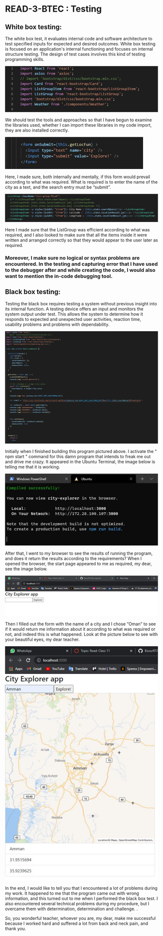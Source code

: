 # READ-3-BTEC : Testing

## White box testing:

The white box test, it evaluates internal code and software architecture to test specified inputs for expected and desired outcomes. White box testing is focused on an application's internal functioning and focuses on internal structure testing. The design of test cases involves this kind of testing programming skills.

![one](TestingIMG/1.JPG)

We should test the tools and approaches so that I have begun to examine the libraries used, whether I can import these libraries in my code import, they are also installed correctly.

![two](TestingIMG/2.JPG)

Here, I made sure, both internally and mentally, if this form would prevail according to what was required. What is required is to enter the name of the city as a text, and the search entry must be “submit”.

![three](TestingIMG/3.JPG)

Here I made sure that the ListGroup was efficient according to what was required, and I also looked to make sure that all the items inside it were written and arranged correctly so that they would appear to the user later as required.

### Moreover, I make sure no logical or syntax problems are encountered. In the testing and capturing error that I have used to the debugger after and while creating the code, I would also want to mention the in-code debugging tool.

## Black box testing:

Testing the black box requires testing a system without previous insight into its internal function. A testing device offers an input and monitors the system output under test. This allows the system to determine how it responds to expected and unexpected user activities, reaction time, usability problems and problems with dependability.

![black-one](TestingIMG/b1.JPG)

Initially when I finished building this program pictured above. I activate the " npm start " command for this damn program that intends to freak me out and drive me crazy. It appeared in the Ubuntu Terminal, the image below is telling me that it is working.

![black-two](TestingIMG/b4.JPG)

After that, I went to my browser to see the results of running the program, and does it return the results according to the requirements? When I opened the browser, the start page appeared to me as required, my dear, see the image below.

![black-three](TestingIMG/b2.JPG)

Then I filled out the form with the name of a city and I chose “Oman” to see if it would return me information about it according to what was required or not, and indeed this is what happened. Look at the picture below to see with your beautiful eyes, my dear teacher.

![black-four](TestingIMG/b3.JPG)

In the end, I would like to tell you that I encountered a lot of problems during my work. It happened to me that the program came out with wrong information, and this turned out to me when I performed the black box test. I also encountered several technical problems during my procedure, but I overcame them with determination, determination and challenge. .

So, you wonderful teacher, whoever you are, my dear, make me successful because I worked hard and suffered a lot from back and neck pain, and thank you.